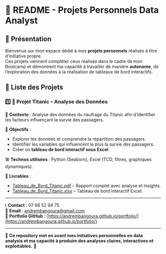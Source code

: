 # 📌 README - Projets Personnels Data Analyst

## 📌 Présentation
Bienvenue sur mon espace dédié à mes **projets personnels** réalisés à titre d’initiative propre.  
Ces projets viennent compléter ceux réalisés dans le cadre de mon Bootcamp et démontrent ma capacité à travailler de manière **autonome**, de l’exploration des données à la réalisation de tableaux de bord interactifs.

## 📂 Liste des Projets

### 1️⃣ **🚢 Projet Titanic – Analyse des Données**
📌 **Contexte** : Analyse des données du naufrage du Titanic afin d’identifier les facteurs influençant la survie des passagers.

🎯 **Objectifs** :
- Explorer les données et comprendre la répartition des passagers.
- Identifier les variables qui influencent le plus la survie des passagers.
- Créer un **tableau de bord interactif sous Excel**.

🛠️ **Technos utilisées** : Python (Seaborn), Excel (TCD, filtres, graphiques dynamiques).

📑 **Livrables** :  
- [Tableau_de_Bord_Titanic.pdf]([./Titanic/Tableau_de_Bord_Titanic.pdf](https://github.com/AndreMBangoura/MyProjectData/blob/main/Projet_Titanic/Tableau_de_Bord_Titanic.pdf)) – Rapport complet avec analyse et insights.  
- [Tableau_de_Bord_Titanic.xlsx]([./Titanic/Tableau_de_Bord_Titanic.xlsx](https://github.com/AndreMBangoura/MyProjectData/blob/main/Projet_Titanic/Tableau_de_Bord_Titanic.xlsx)) – Tableau de bord interactif Excel.

---

📞 **Contact** : 07 66 52 94 75  
📧 **Email** : andrembangoura@gmail.com  
📌 **Portfolio GitHub** : [https://andrembangoura.github.io/portfolio/](https://andrembangoura.github.io/portfolio/)

---
🎯 **Ce repository met en avant mes initiatives personnelles en data analysis et ma capacité à produire des analyses claires, interactives et exploitables.** 🚀
